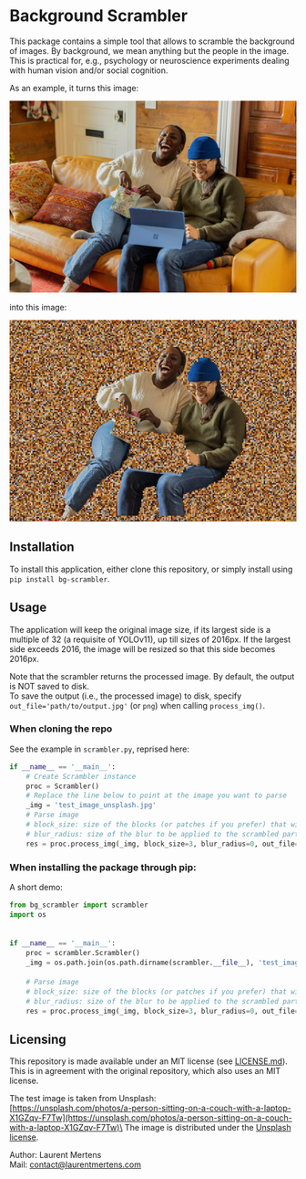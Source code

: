 # Background Scrambler
This package contains a simple tool that allows to scramble the background of images. By background, we mean anything but the people in the image. This is practical for, e.g., psychology or neuroscience experiments dealing with human vision and/or social cognition.

As an example, it turns this image:

<div align="center">
<img src="https://github.com/LaurentMertens/BgScrambler/blob/main/bg_scrambler/test_image_unsplash.jpg" width="640px">
</div>

into this image:
<div align="center">
<img src="https://github.com/LaurentMertens/BgScrambler/raw/main/bg_scrambler/res_image.jpg" width="640px">
</div>

## Installation
To install this application, either clone this repository, or simply install using
```pip install bg-scrambler```.

## Usage
The application will keep the original image size, if its largest side is a multiple of 32 (a requisite of YOLOv11),
up till sizes of 2016px. If the largest side exceeds 2016, the image will be resized so that this side becomes 2016px.

Note that the scrambler returns the processed image. By default, the output is NOT saved to disk.\
To save the output (i.e., the processed image) to disk, specify ```out_file='path/to/output.jpg'``` (or ```png```) when calling ```process_img()```.

### When cloning the repo
See the example in ```scrambler.py```, reprised here:
```python
if __name__ == '__main__':
    # Create Scrambler instance
    proc = Scrambler()
    # Replace the line below to point at the image you want to parse
    _img = 'test_image_unsplash.jpg'
    # Parse image
    # block_size: size of the blocks (or patches if you prefer) that will be randomly swapped around
    # blur_radius: size of the blur to be applied to the scrambled part
    res = proc.process_img(_img, block_size=3, blur_radius=0, out_file=None, b_show=True)
```

### When installing the package through pip:
A short demo:
```python
from bg_scrambler import scrambler
import os


if __name__ == '__main__':
    proc = scrambler.Scrambler()
    _img = os.path.join(os.path.dirname(scrambler.__file__), 'test_image_unsplash.jpg')

    # Parse image
    # block_size: size of the blocks (or patches if you prefer) that will be randomly swapped around
    # blur_radius: size of the blur to be applied to the scrambled part
    res = proc.process_img(_img, block_size=3, blur_radius=0, out_file=None, b_show=True)
```

## Licensing
This repository is made available under an MIT license (see [LICENSE.md](./LICENSE.md)).
This is in agreement with the original repository, which also uses an MIT license.

The test image is taken from Unsplash:\
[https://unsplash.com/photos/a-person-sitting-on-a-couch-with-a-laptop-X1GZqv-F7Tw](https://unsplash.com/photos/a-person-sitting-on-a-couch-with-a-laptop-X1GZqv-F7Tw)\
The image is distributed under the [Unsplash license](https://unsplash.com/license).

Author: Laurent Mertens\
Mail: [contact@laurentmertens.com](contact@laurentmertens.com)
